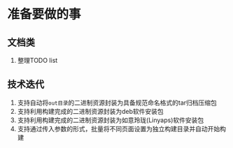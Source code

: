 # 准备要做的事
## 文档类
1. 整理TODO list

## 技术迭代
1. 支持自动将`out目录`的二进制资源封装为具备规范命名格式的tar归档压缩包
2. 支持利用构建完成的二进制资源封装为deb软件安装包
3. 支持利用构建完成的二进制资源封装为如意玲珑(Linyaps)软件安装包
4. 支持通过传入参数的形式，批量将不同页面设置为独立构建目录并自动开始构建